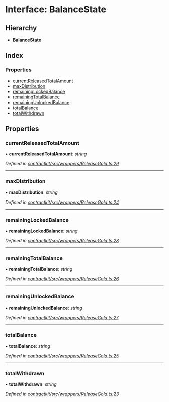 # Interface: BalanceState

## Hierarchy

* **BalanceState**

## Index

### Properties

* [currentReleasedTotalAmount](_wrappers_releasegold_.balancestate.md#currentreleasedtotalamount)
* [maxDistribution](_wrappers_releasegold_.balancestate.md#maxdistribution)
* [remainingLockedBalance](_wrappers_releasegold_.balancestate.md#remaininglockedbalance)
* [remainingTotalBalance](_wrappers_releasegold_.balancestate.md#remainingtotalbalance)
* [remainingUnlockedBalance](_wrappers_releasegold_.balancestate.md#remainingunlockedbalance)
* [totalBalance](_wrappers_releasegold_.balancestate.md#totalbalance)
* [totalWithdrawn](_wrappers_releasegold_.balancestate.md#totalwithdrawn)

## Properties

###  currentReleasedTotalAmount

• **currentReleasedTotalAmount**: *string*

*Defined in [contractkit/src/wrappers/ReleaseGold.ts:29](https://github.com/medhak1/celo-monorepo/blob/master/packages/sdk/contractkit/src/wrappers/ReleaseGold.ts#L29)*

___

###  maxDistribution

• **maxDistribution**: *string*

*Defined in [contractkit/src/wrappers/ReleaseGold.ts:24](https://github.com/medhak1/celo-monorepo/blob/master/packages/sdk/contractkit/src/wrappers/ReleaseGold.ts#L24)*

___

###  remainingLockedBalance

• **remainingLockedBalance**: *string*

*Defined in [contractkit/src/wrappers/ReleaseGold.ts:28](https://github.com/medhak1/celo-monorepo/blob/master/packages/sdk/contractkit/src/wrappers/ReleaseGold.ts#L28)*

___

###  remainingTotalBalance

• **remainingTotalBalance**: *string*

*Defined in [contractkit/src/wrappers/ReleaseGold.ts:26](https://github.com/medhak1/celo-monorepo/blob/master/packages/sdk/contractkit/src/wrappers/ReleaseGold.ts#L26)*

___

###  remainingUnlockedBalance

• **remainingUnlockedBalance**: *string*

*Defined in [contractkit/src/wrappers/ReleaseGold.ts:27](https://github.com/medhak1/celo-monorepo/blob/master/packages/sdk/contractkit/src/wrappers/ReleaseGold.ts#L27)*

___

###  totalBalance

• **totalBalance**: *string*

*Defined in [contractkit/src/wrappers/ReleaseGold.ts:25](https://github.com/medhak1/celo-monorepo/blob/master/packages/sdk/contractkit/src/wrappers/ReleaseGold.ts#L25)*

___

###  totalWithdrawn

• **totalWithdrawn**: *string*

*Defined in [contractkit/src/wrappers/ReleaseGold.ts:23](https://github.com/medhak1/celo-monorepo/blob/master/packages/sdk/contractkit/src/wrappers/ReleaseGold.ts#L23)*
